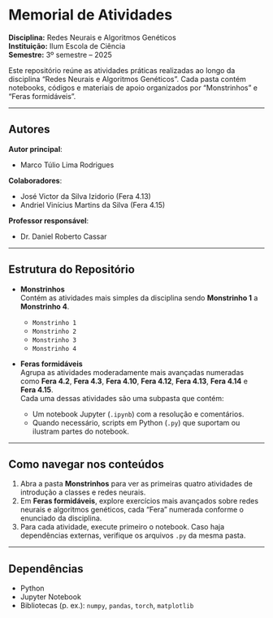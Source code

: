 # Memorial de Atividades  #
**Disciplina:** Redes Neurais e Algoritmos Genéticos  
**Instituição:** Ilum Escola de Ciência  
**Semestre:** 3º semestre – 2025  

Este repositório reúne as atividades práticas realizadas ao longo da disciplina “Redes Neurais e Algoritmos Genéticos”. Cada pasta contém notebooks, códigos e materiais de apoio organizados por “Monstrinhos” e “Feras formidáveis”.

---
## Autores

**Autor principal**: 
- Marco Túlio Lima Rodrigues

**Colaboradores**: 
- José Victor da Silva Izidorio (Fera 4.13)
- Andriel Vinícius Martins da Silva (Fera 4.15)

**Professor responsável**: 
- Dr. Daniel Roberto Cassar

---
## Estrutura do Repositório

- **Monstrinhos**  
  Contém as atividades mais simples da disciplina sendo **Monstrinho 1** a **Monstrinho 4**.  
  - `Monstrinho 1`  
  - `Monstrinho 2`  
  - `Monstrinho 3`  
  - `Monstrinho 4`  

- **Feras formidáveis**  
  Agrupa as atividades moderadamente mais avançadas numeradas como **Fera 4.2**, **Fera 4.3**, **Fera 4.10**, **Fera 4.12**, **Fera 4.13**, **Fera 4.14** e **Fera 4.15**.  
  Cada uma dessas atividades são uma subpasta que contém:
  - Um notebook Jupyter (`.ipynb`) com a resolução e comentários.
  - Quando necessário, scripts em Python (`.py`) que suportam ou ilustram partes do notebook.

---

## Como navegar nos conteúdos

1. Abra a pasta **Monstrinhos** para ver as primeiras quatro atividades de introdução a classes e redes neurais.  
2. Em **Feras formidáveis**, explore exercícios mais avançados sobre redes neurais e algoritmos genéticos, cada “Fera” numerada conforme o enunciado da disciplina.  
3. Para cada atividade, execute primeiro o notebook. Caso haja dependências externas, verifique os arquivos `.py` da mesma pasta.

---

## Dependências

- Python 
- Jupyter Notebook  
- Bibliotecas (p. ex.): `numpy`, `pandas`, `torch`, `matplotlib`  

